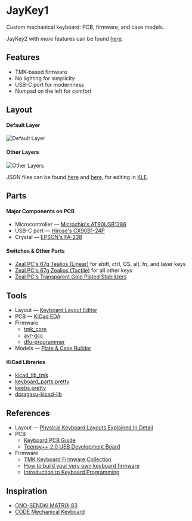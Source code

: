 # JayKey1
Custom mechanical keyboard: PCB, firmware, and case models.

JayKey2 with *more* features can be found [here](https://github.com/josuegaleas/JayKey2).

## Features
- TMK-based firmware
- No lighting for simplicity
- USB-C port for modernness
- Numpad on the left for comfort

## Layout
#### Default Layer
![Default Layer](https://raw.githubusercontent.com/josuegaleas/jay-images/master/keyboard-layout.png?raw=true)
#### Other Layers
![Other Layers](https://raw.githubusercontent.com/josuegaleas/jay-images/master/keyboard-layout_layers.png?raw=true)

JSON files can be found [here](http://www.keyboard-layout-editor.com/#/gists/af0c6e535240ab3f75b8c3ce740c63bb) and [here](http://www.keyboard-layout-editor.com/#/gists/dfdca11b15b211802d6edf1502e16ecf), for editing in [KLE](http://www.keyboard-layout-editor.com/).

## Parts
#### Major Components on PCB
- Microcontroller — [Microchip's AT90USB1286](http://www.microchip.com/wwwproducts/en/AT90USB1286)
- USB-C port — [Hirose's CX90B1-24P](https://www.hirose.com/product/en/products/CX/CX90B1%2D24P/)
- Crystal — [EPSON's FA-238](https://www5.epsondevice.com/en/products/crystal_unit/fa238.html)

#### Switches & Other Parts
- [Zeal PC's 67g Tealios (Linear)](https://zealpc.net/collections/accessories/products/tealios) for shift, ctrl, OS, alt, fn, and layer keys
- [Zeal PC's 67g Zealios (Tactile)](https://zealpc.net/collections/accessories/products/zealio) for all other keys
- [Zeal PC's Transparent Gold Plated Stabilizers](https://zealpc.net/collections/accessories/products/zealstabilizers)

## Tools
- Layout — [Keyboard Layout Editor](http://www.keyboard-layout-editor.com/)
- PCB — [KiCad EDA](http://kicad-pcb.org/)
- Firmware
	- [tmk_core](https://github.com/tmk/tmk_core)
	- [avr-gcc](https://www.gnu.org/software/gcc/gcc.html)
	- [dfu-programmer](https://dfu-programmer.sourceforge.io/)
- Models — [Plate & Case Builder](http://builder.swillkb.com/)

#### KiCad Libraries
- [kicad_lib_tmk](https://github.com/tmk/kicad_lib_tmk)
- [keyboard_parts.pretty](https://github.com/tmk/keyboard_parts.pretty)
- [keebs.pretty](https://github.com/egladman/keebs.pretty)
- [doragasu-kicad-lib](https://github.com/doragasu/doragasu-kicad-lib)

## References
- Layout — [Physical Keyboard Layouts Explained In Detail](https://www.massdrop.com/talk/947/keyboard-layouts-explained-in-detail-many-pics)
- PCB
	- [Keyboard PCB Guide](https://github.com/ruiqimao/keyboard-pcb-guide)
	- [Teensy++ 2.0 USB Development Board](https://www.pjrc.com/store/teensypp.html)
- Firmware
	- [TMK Keyboard Firmware Collection](https://github.com/tmk/tmk_keyboard/)
	- [How to build your very own keyboard firmware](https://deskthority.net/workshop-f7/how-to-build-your-very-own-keyboard-firmware-t7177.html)
	- [Introduction to Keyboard Programming](https://www.massdrop.com/article/introduction-to-keyboard-programming)

## Inspiration
- [ONO-SENDAI MATRIX 83](https://imgur.com/a/v5pzh#FiXKcm0)
- [CODE Mechanical Keyboard](https://www.codekeyboards.com/)
